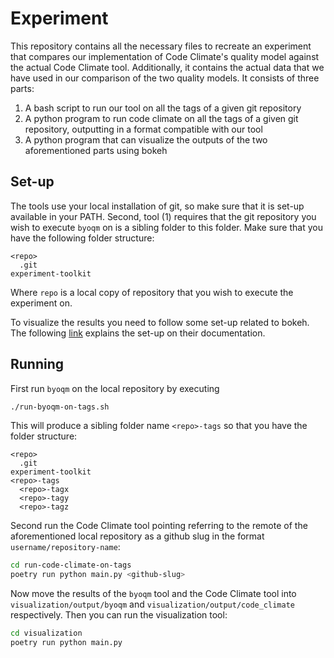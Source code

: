 # Experiment

This repository contains all the necessary files to recreate an experiment that compares our implementation of Code Climate's quality model against the actual Code Climate tool.
Additionally, it contains the actual data that we have used in our comparison of the two quality models.
It consists of three parts:

1. A bash script to run our tool on all the tags of a given git repository
2. A python program to run code climate on all the tags of a given git repository, outputting in a format compatible with our tool
3. A python program that can visualize the outputs of the two aforementioned parts using bokeh

## Set-up 

The tools use your local installation of git, so make sure that it is set-up available in your PATH.
Second, tool (1) requires that the git repository you wish to execute `byoqm` on is a sibling folder to this folder.
Make sure that you have the following folder structure:

```
<repo>
  .git
experiment-toolkit
```

Where `repo` is a local copy of repository that you wish to execute the experiment on.

To visualize the results you need to follow some set-up related to bokeh.
The following [link](https://docs.bokeh.org/en/latest/docs/user_guide/output/export.html) explains the set-up on their documentation.

## Running

First run `byoqm` on the local repository by executing

```sh
./run-byoqm-on-tags.sh
```

This will produce a sibling folder name `<repo>-tags` so that you have the folder structure:

```
<repo>
  .git
experiment-toolkit
<repo>-tags
  <repo>-tagx
  <repo>-tagy
  <repo>-tagz
```

Second run the Code Climate tool pointing referring to the remote of the aforementioned local repository as a github slug in the format `username/repository-name`:

```.sh
cd run-code-climate-on-tags
poetry run python main.py <github-slug>
```


Now move the results of the `byoqm` tool and the Code Climate tool into `visualization/output/byoqm` and `visualization/output/code_climate` respectively.
Then you can run the visualization tool:

```sh
cd visualization
poetry run python main.py
```
